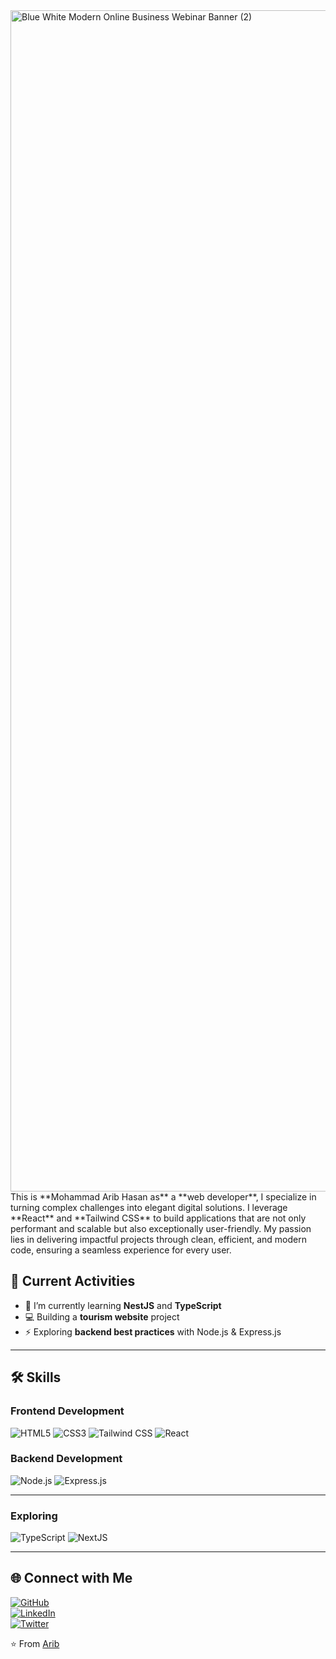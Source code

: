 <img width="3780" height="1890" alt="Blue White Modern Online Business Webinar Banner (2)" src="https://github.com/user-attachments/assets/96a681af-beb9-4023-850b-4c575d9cf959" />
This is **Mohammad Arib Hasan as** a **web developer**, I specialize in turning complex challenges into elegant digital solutions. I leverage **React** and **Tailwind CSS** to build applications that are not only performant and scalable but also exceptionally user-friendly. My passion lies in delivering impactful projects through clean, efficient, and modern code, ensuring a seamless experience for every user.

## 🚀 Current Activities  
- 🌱 I’m currently learning **NestJS** and **TypeScript**  
- 💻 Building a **tourism website** project  
- ⚡ Exploring **backend best practices** with Node.js & Express.js  

---

## 🛠 Skills  

### **Frontend Development**  
![HTML5](https://img.shields.io/badge/HTML5-E34F26?style=for-the-badge&logo=html5&logoColor=white)  ![CSS3](https://img.shields.io/badge/CSS3-1572B6?style=for-the-badge&logo=css3&logoColor=white)  ![Tailwind CSS](https://img.shields.io/badge/TailwindCSS-38B2AC?style=for-the-badge&logo=tailwind-css&logoColor=white)  ![React](https://img.shields.io/badge/React-20232A?style=for-the-badge&logo=react&logoColor=61DAFB)  


### **Backend Development**  
![Node.js](https://img.shields.io/badge/Node.js-339933?style=for-the-badge&logo=node.js&logoColor=white)  ![Express.js](https://img.shields.io/badge/Express.js-000000?style=for-the-badge&logo=express&logoColor=white)  


---

### **Exploring**  
![TypeScript](https://img.shields.io/badge/TypeScript-007ACC?style=for-the-badge&logo=typescript&logoColor=white)
![NextJS](https://img.shields.io/badge/NextJS-E0234E?style=for-the-badge&logo=nestjs&logoColor=white)  


---

## 🌐 Connect with Me  

[![GitHub](https://img.shields.io/badge/GitHub-181717?style=for-the-badge&logo=github)](https://github.com/mohammadaribhasan)  
[![LinkedIn](https://img.shields.io/badge/LinkedIn-0077B5?style=for-the-badge&logo=linkedin&logoColor=white)](https://linkedin.com/in/mohammadaribhasan)  
[![Twitter](https://img.shields.io/badge/Twitter-1DA1F2?style=for-the-badge&logo=twitter&logoColor=white)](https://x.com/mdaribhasan)  



⭐️ From [Arib](https://github.com/mohammadaribhasan)
